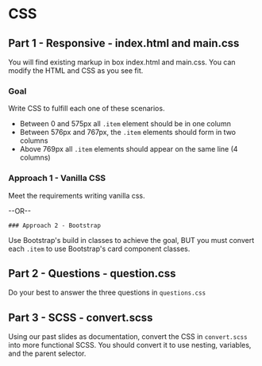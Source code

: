 # CSS


## Part 1 - Responsive - index.html and main.css
You will find existing markup in box index.html and main.css.  You can modify the HTML and CSS as you see fit.


### Goal
Write CSS to fulfill each one of these scenarios. 

 - Between 0 and 575px all `.item` element should be in one column
 - Between 576px and 767px, the `.item` elements should form in two columns
 - Above 769px all `.item` elements should appear on the same line (4 columns)

	
### Approach 1 - Vanilla CSS
Meet the requirements writing vanilla css.


--OR--

	### Approach 2 - Bootstrap
Use Bootstrap's build in classes to achieve the goal, BUT you must convert each `.item` to use Bootstrap's card component classes.


## Part 2 - Questions - question.css
Do your best to answer the three questions in `questions.css`



## Part 3 - SCSS - convert.scss
Using our past slides as documentation, convert the CSS in `convert.scss` into more functional SCSS.  You should convert it to use nesting, variables, and the parent selector.
